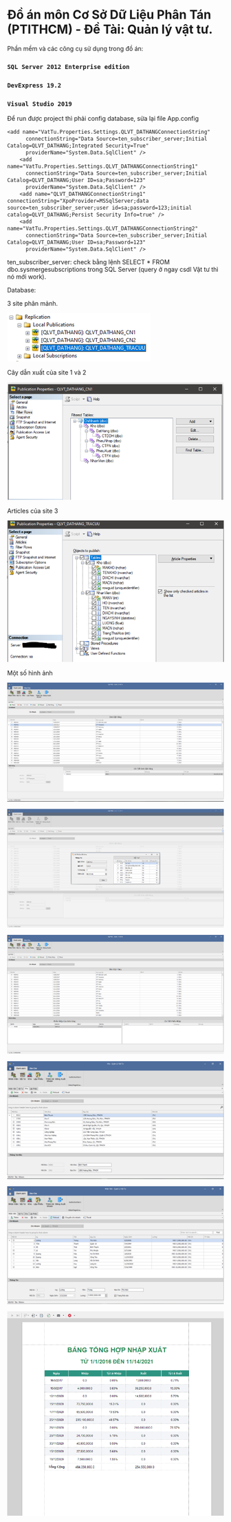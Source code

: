 # Đồ án môn Cơ Sở Dữ Liệu Phân Tán (PTITHCM) - Đề Tài: Quản lý vật tư.


Phần mềm và các công cụ sử dụng trong đồ án:
### `SQL Server 2012 Enterprise edition`
### `DevExpress 19.2`
### `Visual Studio 2019`

Để run được project thì phải config database, sửa lại file App.config
```
<add name="VatTu.Properties.Settings.QLVT_DATHANGConnectionString"
      connectionString="Data Source=ten_subscriber_server;Initial Catalog=QLVT_DATHANG;Integrated Security=True"
      providerName="System.Data.SqlClient" />
    <add name="VatTu.Properties.Settings.QLVT_DATHANGConnectionString1"
      connectionString="Data Source=ten_subscriber_server;Initial Catalog=QLVT_DATHANG;User ID=sa;Password=123"
      providerName="System.Data.SqlClient" />
    <add name="QLVT_DATHANGConnectionString1" connectionString="XpoProvider=MSSqlServer;data source=ten_subscriber_server;user id=sa;password=123;initial catalog=QLVT_DATHANG;Persist Security Info=true" />
    <add name="VatTu.Properties.Settings.QLVT_DATHANGConnectionString2"
      connectionString="Data Source=ten_subscriber_server;Initial Catalog=QLVT_DATHANG;User ID=sa;Password=123"
      providerName="System.Data.SqlClient" />
```
ten_subscriber_server: check bằng lệnh SELECT * FROM dbo.sysmergesubscriptions trong SQL Server (query ở ngay csdl Vật tư thì nó mới work).

Database:

3 site phân mảnh.

![alt text](img/publi.PNG?raw=true)



Cây dẫn xuất của site 1 và 2

![alt text](img/filter.PNG?raw=true)



Articles của site 3

![alt text](img/site3.PNG?raw=true)



Một số hình ảnh


![alt text](img/1.PNG?raw=true)


![alt text](img/2.PNG?raw=true)


![alt text](img/3.PNG?raw=true)


![alt text](img/kho.PNG?raw=true)


![alt text](img/nhanvien.PNG?raw=true)


![alt text](img/4.PNG?raw=true)
